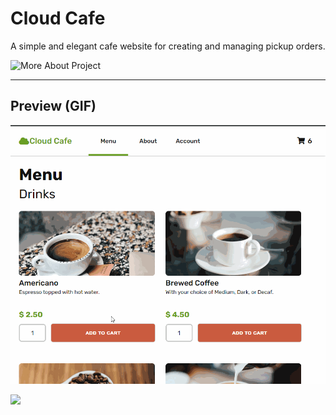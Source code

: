 # Cloud Cafe

A simple and elegant cafe website for creating and managing pickup orders.

![More About Project](https://docs.google.com/document/d/1NYFWOZYdl1Sm-Q_gOm00AdWmEpV6wkcPkNkulVgx_qU/edit?usp=sharing)

---------------
Preview (GIF)
---------------
![](353_demo.gif)

![](demo2.gif)
